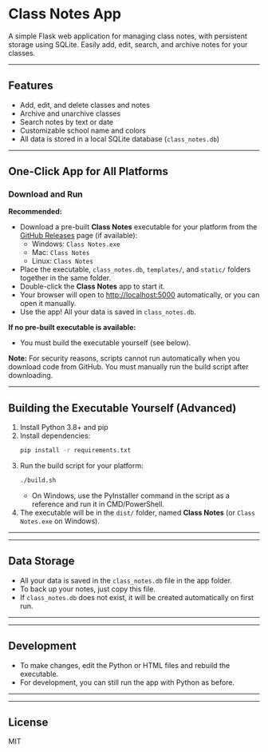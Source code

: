 # Class Notes App

A simple Flask web application for managing class notes, with persistent storage using SQLite. Easily add, edit, search, and archive notes for your classes.

---

## Features
- Add, edit, and delete classes and notes
- Archive and unarchive classes
- Search notes by text or date
- Customizable school name and colors
- All data is stored in a local SQLite database (`class_notes.db`)

---



## One-Click App for All Platforms

### Download and Run

**Recommended:**
- Download a pre-built **Class Notes** executable for your platform from the [GitHub Releases](https://github.com/The-Legacy/class_notes/releases) page (if available):
    - Windows: `Class Notes.exe`
    - Mac: `Class Notes`
    - Linux: `Class Notes`
- Place the executable, `class_notes.db`, `templates/`, and `static/` folders together in the same folder.
- Double-click the **Class Notes** app to start it.
- Your browser will open to [http://localhost:5000](http://localhost:5000) automatically, or you can open it manually.
- Use the app! All your data is saved in `class_notes.db`.

**If no pre-built executable is available:**
- You must build the executable yourself (see below).

**Note:** For security reasons, scripts cannot run automatically when you download code from GitHub. You must manually run the build script after downloading.

---

## Building the Executable Yourself (Advanced)

1. Install Python 3.8+ and pip
2. Install dependencies:
   ```bash
   pip install -r requirements.txt
   ```
3. Run the build script for your platform:
   ```bash
   ./build.sh
   ```
   - On Windows, use the PyInstaller command in the script as a reference and run it in CMD/PowerShell.
4. The executable will be in the `dist/` folder, named **Class Notes** (or `Class Notes.exe` on Windows).

---

---


## Data Storage
- All your data is saved in the `class_notes.db` file in the app folder.
- To back up your notes, just copy this file.
- If `class_notes.db` does not exist, it will be created automatically on first run.

---

---


## Development
- To make changes, edit the Python or HTML files and rebuild the executable.
- For development, you can still run the app with Python as before.

---

---

## License
MIT
